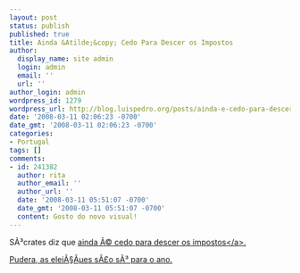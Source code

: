 ```yaml
---
layout: post
status: publish
published: true
title: Ainda &Atilde;&copy; Cedo Para Descer os Impostos
author:
  display_name: site admin
  login: admin
  email: ''
  url: ''
author_login: admin
wordpress_id: 1279
wordpress_url: http://blog.luispedro.org/posts/ainda-e-cedo-para-descer-os-impostos
date: '2008-03-11 02:06:23 -0700'
date_gmt: '2008-03-11 02:06:23 -0700'
categories:
- Portugal
tags: []
comments:
- id: 241382
  author: rita
  author_email: ''
  author_url: ''
  date: '2008-03-11 05:51:07 -0700'
  date_gmt: '2008-03-11 05:51:07 -0700'
  content: Gosto do novo visual!
---
```

<p>S&Atilde;&sup3;crates diz que <a href="http:&#47;&#47;economia.publico.clix.pt&#47;noticia.aspx?id=1322145&idCanal=57">ainda &Atilde;&copy; cedo para descer os impostos<&#47;a>.</p>
<p>Pudera, as elei&Atilde;&sect;&Atilde;&micro;es s&Atilde;&pound;o s&Atilde;&sup3; para o ano.</p>
